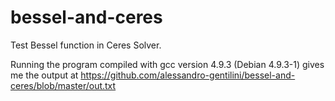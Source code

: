# bessel-and-ceres
Test Bessel function in Ceres Solver.

Running the program compiled with gcc version 4.9.3 (Debian 4.9.3-1) 
gives me the output at https://github.com/alessandro-gentilini/bessel-and-ceres/blob/master/out.txt
